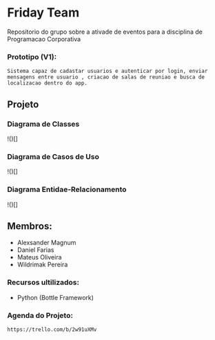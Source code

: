 # Friday Team

Repositorio do grupo sobre a ativade de eventos para a disciplina de Programacao Corporativa

### Prototipo (V1):
	
	Sistema capaz de cadastar usuarios e autenticar por login, enviar mensagens entre usuario , criacao de salas de reuniao e busca de localizacao dentro do app.

## Projeto

### Diagrama de Classes

!()[]

### Diagrama de Casos de Uso

!()[]

### Diagrama Entidae-Relacionamento

!()[]

## Membros:

* Alexsander Magnum
* Daniel Farias
* Mateus Oliveira
* Wildrimak Pereira

### Recursos ultilizados:

* Python (Bottle Framework)

### Agenda do Projeto:
	https://trello.com/b/2w91uXMv